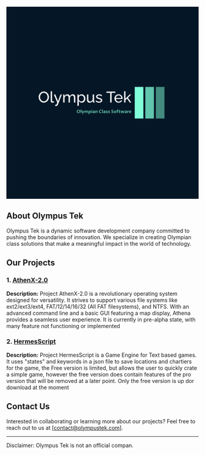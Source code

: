 
![Olympus Tek Logo](images/tek-logo.png)

## About Olympus Tek

Olympus Tek is a dynamic software development company committed to pushing the boundaries of innovation. We specialize in creating Olympian class solutions that make a meaningful impact in the world of technology.

## Our Projects

### 1. [AthenX-2.0](https://github.com/KingVentrix007/AthenX-2.0)

**Description:** Project AthenX-2.0 is a revolutionary operating system designed for versatility. It strives to support various file systems like ext2/ext3/ext4, FAT/12/14/16/32 (All FAT filesystems), and NTFS. With an advanced command line and a basic GUI featuring a map display, Athena provides a seamless user experience. It is currently in pre-alpha state, with many feature not functioning or implemented


### 2. [HermesScript](https://github.com/KingVentrix007/Text-Game-engine)

**Description:** Project HermesScript is a Game Engine for Text based games. It uses "states" and keywords in a json file to save locations and chartiers for the game, the Free version is limited, but allows the user to quickly crate a simple game, however the free version does contain features of the pro version that will be removed at a later point. Only the free version is up dor download at the moment

[//]: # (Add more projects with similar structure)

## Contact Us

Interested in collaborating or learning more about our projects? Feel free to reach out to us at [contact@olympustek.com].

----------------------------------------------
Disclaimer: Olympus Tek is not an official compan.
